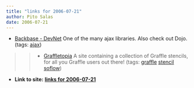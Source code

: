 ```yaml
---
title: "links for 2006-07-21"
author: Pito Salas
date: 2006-07-21
---
```


  * [Backbase - DevNet](<http://www.backbase.com/#dev/home.xml\[1\]>) One of the many ajax libraries. Also check out Dojo. (tags: [ajax](<http://del.icio.us/pitosalas/ajax>))
>>   * [Graffletopia](<http://graffletopia.com/>) A site containing a
collection of Graffle stencils, for all you Graffle users out there! (tags:
[graffle](<http://del.icio.us/pitosalas/graffle>)
[stencil](<http://del.icio.us/pitosalas/stencil>)
[soflow](<http://del.icio.us/pitosalas/soflow>))

>>


* **Link to site:** **[links for 2006-07-21](None)**
